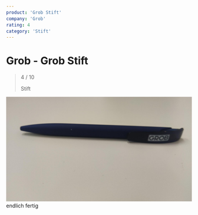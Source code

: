 ```yaml
---
product: 'Grob Stift'
company: 'Grob'
rating: 4
category: 'Stift'
---
```


# Grob - Grob Stift
>
> 4 / 10
>
> Stift

![Grob Stift](./assets/grob-grob-stift-a8aa2c90-15fe-49f8-978d-6d5b9c71bc16.jpg)
endlich fertig
